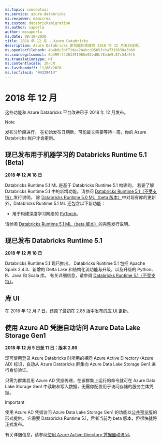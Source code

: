 ```yaml
---
ms.topic: conceptual
ms.service: azure-databricks
ms.reviewer: mamccrea
ms.custom: databricksmigration
ms.author: saperla
author: mssaperla
ms.date: 08/10/2020
title: 2018 年 12 月 - Azure Databricks
description: Azure Databricks 新功能和改进的 2018 年 12 月发行说明。
ms.openlocfilehash: 4bab0c2bf71dae24abcd9509fcba7318638a3bb8
ms.sourcegitcommit: 6b499ff4361491965d02bd8bf8dde9c87c54a9f5
ms.translationtype: HT
ms.contentlocale: zh-CN
ms.lasthandoff: 11/06/2020
ms.locfileid: "94329414"
---
```

# <a name="december-2018"></a>2018 年 12 月

这些功能和 Azure Databricks 平台改进已于 2018 年 12 月发布。

> [!NOTE]
>
> 发布分阶段进行。 在初始发布日期后，可能最长需要等待一周，你的 Azure Databricks 帐户才会更新。

## <a name="databricks-runtime-51-for-machine-learning-beta-release"></a>现已发布用于机器学习的 Databricks Runtime 5.1 (Beta)

**2018 年 12 月 18 日**

Databricks Runtime 5.1 ML 是基于 Databricks Runtime 5.1 构建的。 若要了解 Databricks Runtime 5.1 中的新增功能，请参阅 [Databricks Runtime 5.1（不受支持）](../../runtime/5.1.md)发行说明。 除 [Databricks Runtime 5.0 ML（beta 版本）](../../runtime/5.0ml.md)中对现有库的更新外，Databricks Runtime 5.1 ML 还包含以下新功能：

* 用于构建深度学习网络的 [PyTorch](../../../applications/machine-learning/train-model/pytorch.md)。

请参阅 [Databricks Runtime 5.1 ML（beta 版本）](../../runtime/5.1ml.md)的完整发行说明。

## <a name="databricks-runtime-51-release"></a>现已发布 Databricks Runtime 5.1

**2018 年 12 月 18 日**

Databricks Runtime 5.1 现已推出。  Databricks Runtime 5.1 包括 Apache Spark 2.4.0、新增的 Delta Lake 和结构化流功能与升级，以及升级的 Python、R、Java 和 Scala 库。 有关详细信息，请参阅 [Databricks Runtime 5.1（不受支持）](../../runtime/5.1.md)。

## <a name="library-ui"></a>库 UI

在 2018 年 12 月 7 日，还原了最初在 2.85 版中发布的[库 UI 更新](november.md#library-ui-update)。

## <a name="access-azure-data-lake-storage-gen1-automatically-with-your-azure-ad-credentials"></a>使用 Azure AD 凭据自动访问 Azure Data Lake Storage Gen1

**2018 年 12 月 5 日至 11 日：版本 2.86**

现可使用登录 Azure Databricks 时所用的相同 Azure Active Directory (Azure AD) 标识，自动从 Azure Databricks 群集向 Azure Data Lake Storage Gen1 进行身份验证。

只需为群集启用 Azure AD 凭据传递，在该群集上运行的命令就可在 Azure Data Lake Storage Gen1 中读取和写入数据，无需你配置用于访问存储的服务主体凭据。

> [!IMPORTANT]
>
> 使用 Azure AD 凭据访问 Azure Data Lake Storage Gen1 的功能以[公共预览版](../../release-types.md)的形式提供。 它需要 Databricks Runtime 5.1，后者当前为 beta 版本，但很快就将正式发布。

有关详细信息，请参阅[使用 Azure Active Directory 凭据自动访问](../../../data/data-sources/azure/azure-datalake.md#adls1-aad-credentials)。